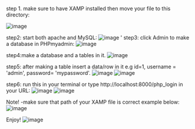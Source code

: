 step 1. make sure to have XAMP installed then move your file to this directory:

![image](https://github.com/user-attachments/assets/37263870-1305-45e7-a03c-91b60721fe51)

step2: start both apache and MySQL:
![image](https://github.com/user-attachments/assets/28afc476-bb51-4c0c-97e3-a5aa4e35ab6c)
'
step3: click Admin to make a database in PHPmyadmin:
![image](https://github.com/user-attachments/assets/3a7ee62b-41e6-4db5-9754-b99d79f40cdd)

step4:make a database and a tables in it.
![image](https://github.com/user-attachments/assets/24efaa6f-06ea-4f20-9e44-940f2ed75403)

step5: after making a table insert a data/row in it e.g id=1, username = 'admin', password= 'mypassword'.
![image](https://github.com/user-attachments/assets/72d5ec2e-a9cf-4305-b237-7e1019a265eb)
![image](https://github.com/user-attachments/assets/af9f56d3-24b3-46d3-9a04-356cbda1f6f0)

step6: run this in your terminal or type http://localhost:8000/php_login in your URL:
![image](https://github.com/user-attachments/assets/a51ffe02-5fcd-44b3-8eb6-3cb491532b1c)
![image](https://github.com/user-attachments/assets/f904f8ff-b8a6-47fa-a575-c8501365072c)

Note!
-make sure that path of your XAMP file is correct example below:
![image](https://github.com/user-attachments/assets/82d8b115-c185-44d2-88ec-2e4d9a557e1e)


Enjoy!
![image](https://github.com/user-attachments/assets/bd8e2c57-3fb8-4727-a8a8-fbe194e6dd4f)
 

